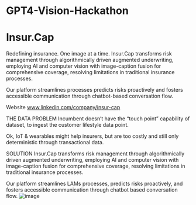 # GPT4-Vision-Hackathon
# Insur.Cap
Redefining insurance. One image at a time.
Insur.Cap transforms risk management through algorithmically driven augmented underwriting, employing AI and computer vision with image-caption fusion for comprehensive coverage, resolving limitations in traditional insurance processes.

Our platform streamlines processes predicts risks proactively and fosters accessible communication through chatbot-based conversation flow.

Website
www.linkedin.com/company/insur-cap

THE DATA PROBLEM
Incumbent doesn’t have the “touch point” capability  of dataset, to ingest the customer lifestyle data point.

Ok, IoT & wearables might help insurers, but are too costly and still only deterministic through transactional data.

SOLUTION
Insur.Cap transforms risk management through algorithmically driven augmented underwriting, employing AI and computer vision with image-caption fusion for comprehensive coverage, resolving limitations in traditional insurance processes.

Our platform streamlines LAMs processes, predicts risks proactively, and fosters accessible communication through chatbot based conversation flow.
![image](https://github.com/selafmai/Insur.Cap/assets/157835927/d113fed5-0bd6-46e1-bd7d-b2da96679563)

